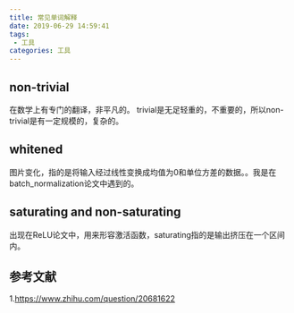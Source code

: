 ```yaml
---
title: 常见单词解释
date: 2019-06-29 14:59:41
tags:
 - 工具
categories: 工具
---
```


## non-trivial
在数学上有专门的翻译，非平凡的。
trivial是无足轻重的，不重要的，所以non-trivial是有一定规模的，复杂的。

## whitened
图片变化，指的是将输入经过线性变换成均值为0和单位方差的数据。。我是在batch_normalization论文中遇到的。

## saturating and non-saturating
出现在ReLU论文中，用来形容激活函数，saturating指的是输出挤压在一个区间内。

## 参考文献
1.https://www.zhihu.com/question/20681622


